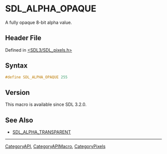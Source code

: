 # SDL_ALPHA_OPAQUE

A fully opaque 8-bit alpha value.

## Header File

Defined in [<SDL3/SDL_pixels.h>](https://github.com/libsdl-org/SDL/blob/main/include/SDL3/SDL_pixels.h)

## Syntax

```c
#define SDL_ALPHA_OPAQUE 255
```

## Version

This macro is available since SDL 3.2.0.

## See Also

- [SDL_ALPHA_TRANSPARENT](SDL_ALPHA_TRANSPARENT)






----
[CategoryAPI](CategoryAPI), [CategoryAPIMacro](CategoryAPIMacro), [CategoryPixels](CategoryPixels)

